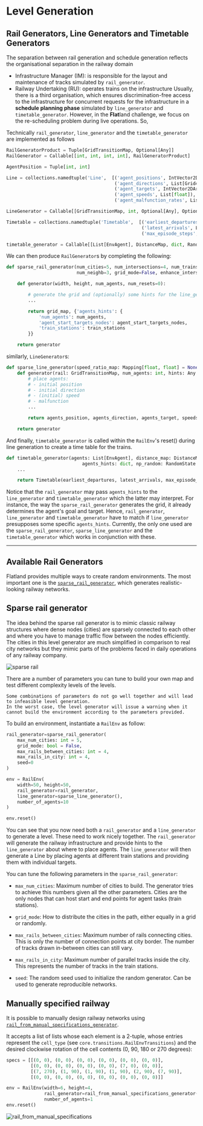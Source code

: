 Level Generation
================

## Rail Generators, Line Generators and Timetable Generators
The separation between rail generation and schedule generation reflects the organisational separation in the railway domain
- Infrastructure Manager (IM): is responsible for the layout and maintenance of tracks simulated by `rail_generator`.
- Railway Undertaking (RU): operates trains on the infrastructure
Usually, there is a third organisation, which ensures discrimination-free access to the infrastructure for concurrent requests for the infrastructure in a **schedule planning phase** simulated by `line_generator` and `timetable_generator`.
However, in the **Flat**land challenge, we focus on the re-scheduling problem during live operations. So, 

Technically `rail_generator`, `line_generator` and the `timetable_generator` are implemented as follows 
```python
RailGeneratorProduct = Tuple[GridTransitionMap, Optional[Any]]
RailGenerator = Callable[[int, int, int, int], RailGeneratorProduct]

AgentPosition = Tuple[int, int]

Line = collections.namedtuple('Line',  [('agent_positions', IntVector2DArray),
                                        ('agent_directions', List[Grid4TransitionsEnum]),
                                        ('agent_targets', IntVector2DArray),
                                        ('agent_speeds', List[float]),
                                        ('agent_malfunction_rates', List[int])])

LineGenerator = Callable[[GridTransitionMap, int, Optional[Any], Optional[int]], Line]

Timetable = collections.namedtuple('Timetable',  [('earliest_departures', List[int]),
                                                  ('latest_arrivals', List[int]),
                                                  ('max_episode_steps', int)])

timetable_generator = Callable[[List[EnvAgent], DistanceMap, dict, RandomState], Timetable]
```

We can then produce `RailGenerator`s by completing the following:
```python
def sparse_rail_generator(num_cities=5, num_intersections=4, num_trainstations=2, min_node_dist=20, node_radius=2,
                          num_neighb=3, grid_mode=False, enhance_intersection=False, seed=1):

    def generator(width, height, num_agents, num_resets=0):

        # generate the grid and (optionally) some hints for the line_generator
        ...

        return grid_map, {'agents_hints': {
            'num_agents': num_agents,
            'agent_start_targets_nodes': agent_start_targets_nodes,
            'train_stations': train_stations
        }}

    return generator
```
similarly, `LineGenerator`s:
```python
def sparse_line_generator(speed_ratio_map: Mapping[float, float] = None) -> LineGenerator:
    def generator(rail: GridTransitionMap, num_agents: int, hints: Any = None):
        # place agents:
        # - initial position
        # - initial direction
        # - (initial) speed
        # - malfunction
        ...

        return agents_position, agents_direction, agents_target, speeds, agents_malfunction

    return generator
```

And finally, `timetable_generator` is called within the `RailEnv`'s reset() during line generation to create a time table for the trains.

```python
def timetable_generator(agents: List[EnvAgent], distance_map: DistanceMap, 
                            agents_hints: dict, np_random: RandomState = None) -> Timetable:
    ...

    return Timetable(earliest_departures, latest_arrivals, max_episode_steps)
```

Notice that the `rail_generator` may pass `agents_hints` to the  `line_generator` and `timetable_generator` which the latter may interpret.
For instance, the way the `sparse_rail_generator` generates the grid, it already determines the agent's goal and target.
Hence, `rail_generator`, `line_generator` and  `timetable_generator` have to match if `line_generator` presupposes some specific `agents_hints`.
Currently, the only one used are the `sparse_rail_generator`, `sparse_line_generator` and the `timetable_generator` which works in conjunction with these.
______________
## Available Rail Generators

Flatland provides multiple ways to create random environments. The most important one is the [`sparse_rail_generator`](https://gitlab.aicrowd.com/flatland/flatland/blob/master/flatland/envs/rail_generators.py#L563), which generates realistic-looking railway networks.

Sparse rail generator
---------------------

The idea behind the sparse rail generator is to mimic classic railway structures where dense nodes (cities) are sparsely connected to each other and where you have to manage traffic flow between the nodes efficiently.
The cities in this level generator are much simplified in comparison to real city networks but they mimic parts of the problems faced in daily operations of any railway company.

![sparse rail](../../assets/images/sparse_railway.png)

There are a number of parameters you can tune to build your own map and test different complexity levels of the levels.

```{note}
Some combinations of parameters do not go well together and will lead to infeasible level generation.
In the worst case, the level generator will issue a warning when it cannot build the environment according to the parameters provided.
```

To build an environment, instantiate a `RailEnv` as follow:

```python
rail_generator=sparse_rail_generator(
    max_num_cities: int = 5,
    grid_mode: bool = False,
    max_rails_between_cities: int = 4,
    max_rails_in_city: int = 4, 
    seed=0
)

env = RailEnv(
    width=50, height=50,
    rail_generator=rail_generator,
    line_generator=sparse_line_generator(),
    number_of_agents=10
)

env.reset()
```

You can see that you now need both a `rail_generator` and a `line_generator` to generate a level. These need to work nicely together. The `rail_generator` will generate the railway infrastructure and provide hints to the `line_generator` about where to place agents. The `line_generator` will then generate a Line by placing agents at different train stations and providing them with individual targets.

You can tune the following parameters in the `sparse_rail_generator`:

- `max_num_cities`: Maximum number of cities to build. The generator tries to achieve this numbers given all the other parameters. Cities are the only nodes that can host start and end points for agent tasks (train stations). 

- `grid_mode`: How to distribute the cities in the path, either equally in a grid or randomly.

- `max_rails_between_cities`: Maximum number of rails connecting cities. This is only the number of connection points at city border. The number of tracks drawn in-between cities can still vary.

- `max_rails_in_city`: Maximum number of parallel tracks inside the city. This represents the number of tracks in the train stations.

- `seed`: The random seed used to initialize the random generator. Can be used to generate reproducible networks.

Manually specified railway
--------------------------

It is possible to manually design railway networks using [`rail_from_manual_specifications_generator`](https://gitlab.aicrowd.com/flatland/flatland/blob/master/flatland/envs/rail_generators.py#L182).

It accepts a list of lists whose each element is a 2-tuple, whose entries represent the `cell_type` (see `core.transitions.RailEnvTransitions`) and the desired clockwise rotation of the cell contents (0, 90, 180 or 270 degrees):

```python
specs = [[(0, 0), (0, 0), (0, 0), (0, 0), (0, 0), (0, 0)],
         [(0, 0), (0, 0), (0, 0), (0, 0), (7, 0), (0, 0)],
         [(7, 270), (1, 90), (1, 90), (1, 90), (2, 90), (7, 90)],
         [(0, 0), (0, 0), (0, 0), (0, 0), (0, 0), (0, 0)]]

env = RailEnv(width=6, height=4,
              rail_generator=rail_from_manual_specifications_generator(specs),
              number_of_agents=1
env.reset()
```

![rail_from_manual_specifications](../../assets/images/fixed_rail.png)

